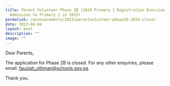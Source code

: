```yaml
---
title: Parent Volunteer Phase 2B (2024 Primary 1 Registration Exercise for
  Admission to Primary 1 in 2025)
permalink: /announcements/2023/parentvolunteer-phase2b-2024-close/
date: 2023-04-04
layout: post
description: ""
image: ""
---
```

Dear Parents,

The application for Phase 2B is closed. For any other enquiries, please email: [fauziah\_othman@schools.gov.sg](mailto:fauziah_othman@schools.gov.sg).

Thank you.